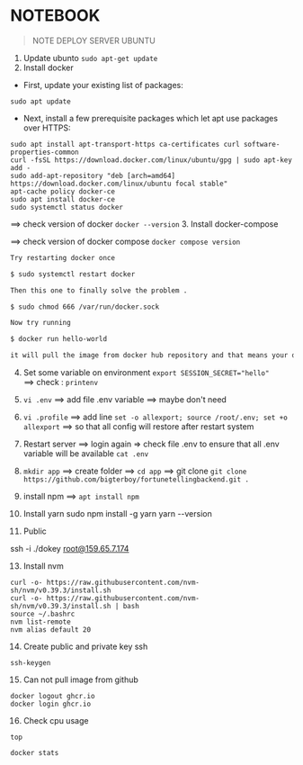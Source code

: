 # NOTEBOOK

> NOTE DEPLOY SERVER UBUNTU

1. Update ubunto `sudo apt-get update`
2. Install docker

-   First, update your existing list of packages:
```
sudo apt update
```

-   Next, install a few prerequisite packages which let apt use packages over HTTPS:
```
sudo apt install apt-transport-https ca-certificates curl software-properties-common
curl -fsSL https://download.docker.com/linux/ubuntu/gpg | sudo apt-key add -
sudo add-apt-repository "deb [arch=amd64] https://download.docker.com/linux/ubuntu focal stable"
apt-cache policy docker-ce
sudo apt install docker-ce
sudo systemctl status docker
```


 ==> check version of docker `docker --version`
3. Install docker-compose



==> check version of docker compose
`docker compose version`




```bash
Try restarting docker once

$ sudo systemctl restart docker

Then this one to finally solve the problem .

$ sudo chmod 666 /var/run/docker.sock

Now try running

$ docker run hello-world

it will pull the image from docker hub repository and that means your docker is now running properly.
```


4. Set some variable on environment
`export SESSION_SECRET="hello"`  
==> check : 
`printenv`

5. `vi .env`  ==> add file .env variable    ==> maybe don't need

6. `vi .profile` 
==> add line 
`set -o allexport; source /root/.env; set +o allexport` 
==> so that all config will restore after restart system

7. Restart server ==> login again 
=> check file .env to ensure that all .env variable will be available
`cat .env`

8. `mkdir app` ==> create folder ==> `cd app` ==> git clone `git clone https://github.com/bigterboy/fortunetellingbackend.git .`

9. install npm ==> ````````````````apt install npm````````````````

10. Install yarn
sudo npm install -g yarn
yarn --version


12. Public

ssh -i ./dokey root@159.65.7.174


13. Install nvm
```
curl -o- https://raw.githubusercontent.com/nvm-sh/nvm/v0.39.3/install.sh
curl -o- https://raw.githubusercontent.com/nvm-sh/nvm/v0.39.3/install.sh | bash
source ~/.bashrc
nvm list-remote
nvm alias default 20
```


14. Create public and private key ssh
```
ssh-keygen
```

15. Can not pull image from github 
```
docker logout ghcr.io
docker login ghcr.io
```

16. Check cpu usage
```
top
```

```
docker stats
```